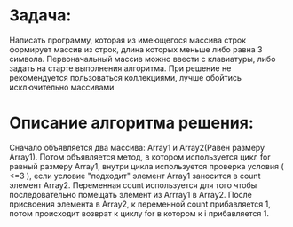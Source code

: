 # Задача:

Написать программу, которая из имеющегося массива строк формирует массив из строк, длина которых меньше либо равна 3 символа. Первоначальный массив можно ввести с клавиатуры, либо задать на старте выполнения алгоритма. При решение не рекомендуется пользоваться коллекциями, лучше обойтись исключительно массивами

# Описание алгоритма решения:

Сначало объявляется два массива: Array1 и Array2(Равен размеру Array1). Потом объявляется метод, в котором используется цикл for равный размеру Array1, внутри цикла используется проверка условия ( <=3 ), если условие "подходит" элемент Array1 заносится в count элемент Array2. Переменная count используется для того чтобы последовательно помещать элемент из Arrray1 в Array2. После присвоения элемента в Array2, к переменной count прибавляется 1, потом происходит возврат к циклу for в котором к i прибавляется 1.

